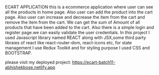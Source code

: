 ECART APPLICATION
this is a ecommerce application where user can see all the products in home page. Also user can add the product into the cart page. Also user can increase and decrease the item from the cart and remove the item from the cart. We can get the sum of Amount of all products that have been added to the cart. Also there is a simple login and register page.we can easily validate the user credentials.
In this project I used Javascript library named REACT along with JSX,some third party libraies of react like react-router-dom, react-icons etc, for state management I use Redux Toolkit and for styling purpose I used CSS and BOOTSTRAP.

please visit my deployed project: https://ecart-batch11-abhishekbose.netlify.app
